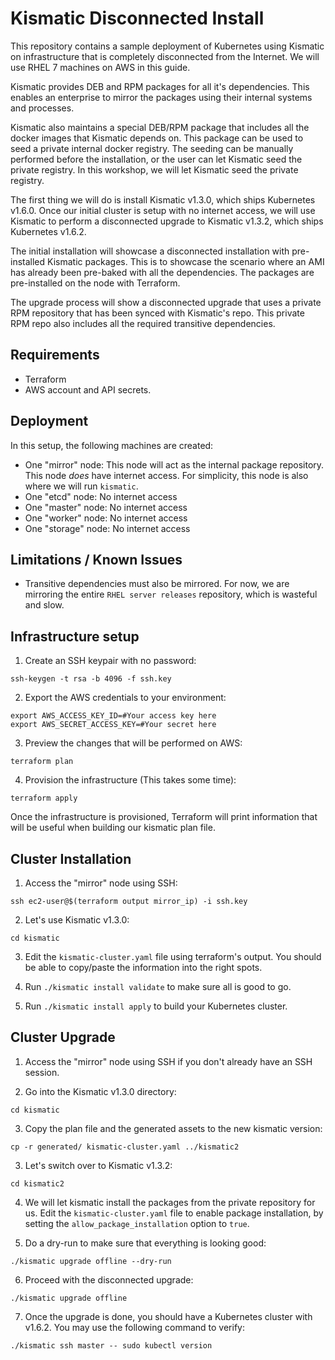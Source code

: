 # Kismatic Disconnected Install

This repository contains a sample deployment of Kubernetes using Kismatic 
on infrastructure that is completely disconnected from the Internet. We
will use RHEL 7 machines on AWS in this guide.

Kismatic provides DEB and RPM packages for all it's dependencies. This enables
an enterprise to mirror the packages using their internal systems and processes.

Kismatic also maintains a special DEB/RPM package that includes all the docker images
that Kismatic depends on. This package can be used to seed a private internal docker
registry. The seeding can be manually performed before the installation, or the user can let
Kismatic seed the private registry. In this workshop, we will let Kismatic seed
the private registry.

The first thing we will do is install Kismatic v1.3.0, which ships Kubernetes
v1.6.0. Once our initial cluster is setup with no internet access, we will use Kismatic
to perform a disconnected upgrade to Kismatic v1.3.2, which ships Kubernetes v1.6.2.

The initial installation will showcase a disconnected installation with pre-installed
Kismatic packages. This is to showcase the scenario where an AMI has already been pre-baked
with all the dependencies. The packages are pre-installed on the node with Terraform.

The upgrade process will show a disconnected upgrade that uses a private RPM repository
that has been synced with Kismatic's repo. This private RPM repo also includes all the required
transitive dependencies.

## Requirements
* Terraform
* AWS account and API secrets.

## Deployment
In this setup, the following machines are created:
* One "mirror" node: This node will act as the internal package repository.
This node *does* have internet access. For simplicity, this node is also where
we will run `kismatic`.
* One "etcd" node: No internet access
* One "master" node: No internet access
* One "worker" node: No internet access
* One "storage" node: No internet access

## Limitations / Known Issues
* Transitive dependencies must also be mirrored. For now, we are mirroring the 
entire `RHEL server releases` repository, which is wasteful and slow.

## Infrastructure setup
1. Create an SSH keypair with no password:
```
ssh-keygen -t rsa -b 4096 -f ssh.key
```

2. Export the AWS credentials to your environment:
```
export AWS_ACCESS_KEY_ID=#Your access key here
export AWS_SECRET_ACCESS_KEY=#Your secret here
```

3. Preview the changes that will be performed on AWS:
```
terraform plan
```

4. Provision the infrastructure (This takes some time):
```
terraform apply
```
Once the infrastructure is provisioned, Terraform will print information that 
will be useful when building our kismatic plan file.

## Cluster Installation
1. Access the "mirror" node using SSH:
```
ssh ec2-user@$(terraform output mirror_ip) -i ssh.key
```
2. Let's use Kismatic v1.3.0:
```
cd kismatic
```

3. Edit the `kismatic-cluster.yaml` file using terraform's output. You should
be able to copy/paste the information into the right spots.

4. Run `./kismatic install validate` to make sure all is good to go.

5. Run `./kismatic install apply` to build your Kubernetes cluster.

## Cluster Upgrade
1. Access the "mirror" node using SSH if you don't already have an SSH session.

2. Go into the Kismatic v1.3.0 directory:
```
cd kismatic
```

3. Copy the plan file and the generated assets to the new kismatic version:
```
cp -r generated/ kismatic-cluster.yaml ../kismatic2
```

3. Let's switch over to Kismatic v1.3.2:
```
cd kismatic2
```

4. We will let kismatic install the packages from the private repository for us. 
Edit the `kismatic-cluster.yaml` file to enable package installation, by setting 
the `allow_package_installation` option to `true`.

5. Do a dry-run to make sure that everything is looking good:
```
./kismatic upgrade offline --dry-run
```

6. Proceed with the disconnected upgrade:
```
./kismatic upgrade offline
```

7. Once the upgrade is done, you should have a Kubernetes cluster with v1.6.2.
You may use the following command to verify:
```
./kismatic ssh master -- sudo kubectl version
```
